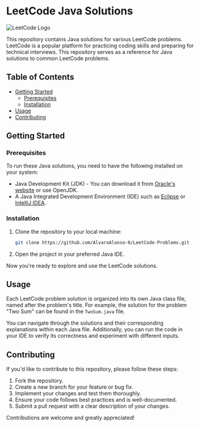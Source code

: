 # LeetCode Java Solutions

![LeetCode Logo](https://leetcode.com/static/images/LeetCode_logo.png)

This repository contains Java solutions for various LeetCode problems. LeetCode is a popular platform for practicing coding skills and preparing for technical interviews. This repository serves as a reference for Java solutions to common LeetCode problems.

## Table of Contents

- [Getting Started](#getting-started)
  - [Prerequisites](#prerequisites)
  - [Installation](#installation)
- [Usage](#usage)
- [Contributing](#contributing)

## Getting Started

### Prerequisites

To run these Java solutions, you need to have the following installed on your system:

- Java Development Kit (JDK) - You can download it from [Oracle's website](https://www.oracle.com/java/technologies/javase-downloads.html) or use OpenJDK.
- A Java Integrated Development Environment (IDE) such as [Eclipse](https://www.eclipse.org/) or [IntelliJ IDEA](https://www.jetbrains.com/idea/).

### Installation

1. Clone the repository to your local machine:

   ```bash
   git clone https://github.com/AlvaroAlonso-0/LeetCode-Problems.git
    ```

2. Open the project in your preferred Java IDE.

Now you're ready to explore and use the LeetCode solutions.

## Usage

Each LeetCode problem solution is organized into its own Java class file, named after the problem's title. For example, the solution for the problem "Two Sum" can be found in the `TwoSum.java` file.

You can navigate through the solutions and their corresponding explanations within each Java file. Additionally, you can run the code in your IDE to verify its correctness and experiment with different inputs.

## Contributing

If you'd like to contribute to this repository, please follow these steps:

1. Fork the repository.
2. Create a new branch for your feature or bug fix.
3. Implement your changes and test them thoroughly.
4. Ensure your code follows best practices and is well-documented.
5. Submit a pull request with a clear description of your changes.

Contributions are welcome and greatly appreciated!
